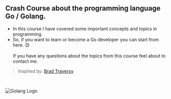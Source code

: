## Crash Course about the programming language Go / Golang.
- In this course I have covered some important concepts and topics in programming. </br>
- So, if you want to learn or become a Go developer you can start from here. 😊 </br></br>
If you have any questions about the topics from this course feel about to contact me. </br>

> Inspired by: [Brad Traversy](https://github.com/bradtraversy)
</br>

![Golang Logo](https://golang.org/lib/godoc/images/go-logo-blue.svg "Golang Logo")
